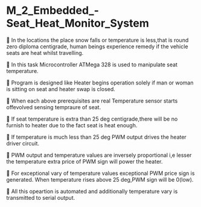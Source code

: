 # M_2_Embedded_-Seat_Heat_Monitor_System
	In the locations the place snow falls or temperature is less,that is round zero diploma centigrade, human beings experience remedy if the vehicle seats are heat whilst travelling.

	In this task Microcontroller ATMega 328 is used to manipulate seat temperature.

	Program is designed like Heater begins operation solely if man or woman is sitting on seat and heater swap is closed.

	When each above prerequisites are real Temperature sensor starts offevolved sensing tempraure of seat.

	If seat temperature is extra than 25 deg centigrade,there will be no furnish to heater due to the fact seat is heat enough.

	If temperature is much less than 25 deg PWM output drives the heater driver circuit.

	PWM output and temperature values are inversely proportional i,e lesser the temperature extra price of PWM sign will power the heater.

	For exceptional vary of temperature values exceptional PWM price sign is generated.
When temperature rises above 25 deg,PWM sign will be 0(low).

	All this opeartion is automated and additionally temperature vary is transmitted to serial output.
